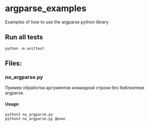 # argparse_examples
Examples of how to use the argparse python library
## Run all tests
```
python -m unittest
```
## Files:
### no_argparse.py
Пример обработки аргументов командной строки без библиотеки argparse.
#### Usage:
```
python3 no_argparse.py
python3 no_argparse.py Денис
```
